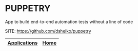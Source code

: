 # PUPPETRY
 
 App to build end-to-end automation tests without a line of code
 
 SITE: https://github.com/dsheiko/puppetry

 | [Applications](https://portable-linux-apps.github.io/apps.html) | [Home](https://portable-linux-apps.github.io)
 | --- | --- |
